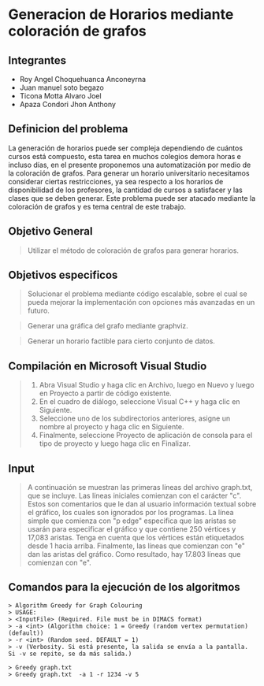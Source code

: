 # Generacion de Horarios mediante coloración de grafos

## Integrantes

* Roy Angel Choquehuanca Anconeyrna
* Juan manuel soto begazo	
* Ticona Motta Alvaro Joel
* Apaza Condori Jhon Anthony

## Definicion del problema

La generación de horarios puede ser compleja dependiendo de cuántos cursos está compuesto, esta tarea en muchos colegios demora horas e incluso días, en el presente proponemos una automatización por medio de la coloración de grafos.
Para generar un horario universitario necesitamos considerar ciertas restricciones, ya sea respecto a los horarios de disponibilidad de los profesores, la cantidad de cursos a satisfacer y las clases que se deben generar. Este problema puede ser atacado mediante la coloración de grafos y es tema central de este trabajo. 

## Objetivo General

> Utilizar el método de coloración de grafos para generar horarios.

## Objetivos especificos

> Solucionar el problema mediante código escalable, sobre el cual se pueda mejorar la implementación con opciones más avanzadas en un futuro.

> Generar una gráfica del grafo mediante graphviz.

> Generar un horario factible para cierto conjunto de datos.

## Compilación en Microsoft Visual Studio
> 1. Abra Visual Studio y haga clic en Archivo, luego en Nuevo y luego en Proyecto a partir de código existente.
> 2. En el cuadro de diálogo, seleccione Visual C++ y haga clic en Siguiente.
> 3. Seleccione uno de los subdirectorios anteriores, asigne un nombre al proyecto y haga clic en Siguiente.
> 4. Finalmente, seleccione Proyecto de aplicación de consola para el tipo de proyecto y luego haga clic en Finalizar.

## Input
> A continuación se muestran las primeras líneas del archivo graph.txt, que se incluye. Las líneas iniciales
comienzan con el carácter "c". Estos son comentarios que le dan al usuario información textual sobre el gráfico, los cuales son ignorados por los
programas. La línea simple que comienza con "p edge" especifica que las aristas se usarán para especificar el gráfico y que contiene 250 vértices y
17,083 aristas. Tenga en cuenta que los vértices están etiquetados desde 1 hacia arriba. Finalmente, las líneas que comienzan con "e" dan las aristas
del gráfico. Como resultado, hay 17.803 líneas que comienzan con "e".

## Comandos para la ejecución de los algoritmos

```
> Algorithm Greedy for Graph Colouring
> USAGE:
> <InputFile> (Required. File must be in DIMACS format)
> -a <int> (Algorithm choice: 1 = Greedy (random vertex permutation) (default))
> -r <int> (Random seed. DEFAULT = 1)
> -v (Verbosity. Si está presente, la salida se envía a la pantalla. Si -v se repite, se da más salida.)

> Greedy graph.txt
> Greedy graph.txt  -a 1 -r 1234 -v 5
```
